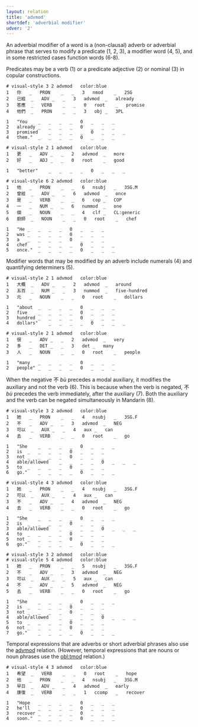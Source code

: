 ```yaml
---
layout: relation
title: 'advmod'
shortdef: 'adverbial modifier'
udver: '2'
---
```


An adverbial modifier of a word is a (non-clausal) adverb or adverbial phrase that serves to modify a predicate (1, 2, 3), a modifier word (4, 5), and in some restricted cases function words (6-8). 

Predicates may be a verb (1) or a predicate adjective (2) or nominal (3) in copular constructions. 

~~~ conllu
# visual-style 3 2 advmod	color:blue
1	你	_	PRON	_	_	3	nmod	_	2SG
2	已經	_	ADV	_	_	3	advmod	_	already
3	答應	_	VERB	_	_	0	root	_	promise
4	他們	_	PRON	_	_	3	obj	_	3PL

1	"You	_	_	_	_	0	_	_	_
2	already	_	_	_	_	0	_	_	_
3	promised	_	_	_	_	0	_	_	_
4	them."	_	_	_	_	0	_	_	_

~~~

~~~ conllu
# visual-style 2 1 advmod	color:blue
1	更	_	ADV	_	_	2	advmod	_	more
2	好	_	ADJ	_	_	0	root	_	good

1	"better"	_	_	_	_	0	_	_	_

~~~

~~~ conllu
# visual-style 6 2 advmod	color:blue
1	他	_	PRON	_	_	6	nsubj	_	3SG.M
2	曾經	_	ADV	_	_	6	advmod	_	once
3	是	_	VERB	_	_	6	cop	_	COP
4	一	_	NUM	_	_	6	nummod	_	one
5	個	_	NOUN	_	_	4	clf	_	CL:generic
6	廚師	_	NOUN	_	_	0	root	_	chef

1	"He	_	_	_	_	0	_	_	_
2	was	_	_	_	_	0	_	_	_
3	a	_	_	_	_	0	_	_	_
4	chef	_	_	_	_	0	_	_	_
5	once."	_	_	_	_	0	_	_	_

~~~

Modifier words that may be modified by an adverb include numerals (4) and quantifying determiners (5).

~~~ conllu
# visual-style 2 1 advmod	color:blue
1	大概	_	ADV	_	_	2	advmod	_	around
2	五百	_	NUM	_	_	3	nummod	_	five-hundred
3	元	_	NOUN	_	_	0	root	_	dollars

1	"about	_	_	_	_	0	_	_	_
2	five	_	_	_	_	0	_	_	_
3	hundred	_	_	_	_	0	_	_	_
4	dollars"	_	_	_	_	0	_	_	_

~~~

~~~ conllu
# visual-style 2 1 advmod	color:blue
1	很	_	ADV	_	_	2	advmod	_	very
2	多	_	DET	_	_	3	det	_	many
3	人	_	NOUN	_	_	0	root	_	people

1	"many	_	_	_	_	0	_	_	_
2	people"	_	_	_	_	0	_	_	_

~~~

When the negative 不 _bù_ precedes a modal auxiliary, it modifies the auxiliary and not the verb (6). This is because when the verb is negated, 不 _bù_ precedes the verb immediately, after the auxiliary (7). Both the auxiliary and the verb can be negated simultaneously in Mandarin (8).

~~~ conllu
# visual-style 3 2 advmod	color:blue
1	她	_	PRON	_	_	4	nsubj	_	3SG.F
2	不	_	ADV	_	_	3	advmod	_	NEG
3	可以	_	AUX	_	_	4	aux	_	can
4	去	_	VERB	_	_	0	root	_	go

1	"She	_	_	_	_	0	_	_	_
2	is	_	_	_	_	0	_	_	_
3	not	_	_	_	_	0	_	_	_
4	able/allowed	_	_	_	_	0	_	_	_
5	to	_	_	_	_	0	_	_	_
6	go."	_	_	_	_	0	_	_	_

~~~

~~~ conllu
# visual-style 4 3 advmod	color:blue
1	她	_	PRON	_	_	4	nsubj	_	3SG.F
2	可以	_	AUX	_	_	4	aux	_	can
3	不	_	ADV	_	_	4	advmod	_	NEG
4	去	_	VERB	_	_	0	root	_	go

1	"She	_	_	_	_	0	_	_	_
2	is	_	_	_	_	0	_	_	_
3	able/allowed	_	_	_	_	0	_	_	_
4	to	_	_	_	_	0	_	_	_
5	not	_	_	_	_	0	_	_	_
6	go."	_	_	_	_	0	_	_	_

~~~

~~~ conllu
# visual-style 3 2 advmod	color:blue
# visual-style 5 4 advmod	color:blue
1	她	_	PRON	_	_	5	nsubj	_	3SG.F
2	不	_	ADV	_	_	3	advmod	_	NEG
3	可以	_	AUX	_	_	5	aux	_	can
4	不	_	ADV	_	_	5	advmod	_	NEG
5	去	_	VERB	_	_	0	root	_	go

1	"She	_	_	_	_	0	_	_	_
2	is	_	_	_	_	0	_	_	_
3	not	_	_	_	_	0	_	_	_
4	able/allowed	_	_	_	_	0	_	_	_
5	to	_	_	_	_	0	_	_	_
6	not	_	_	_	_	0	_	_	_
7	go."	_	_	_	_	0	_	_	_

~~~

Temporal expressions that are adverbs or short adverbial phrases also use the [advmod]() relation. (However, temporal expressions that are nouns or noun phrases use the [obl:tmod]() relation.)

~~~ conllu
# visual-style 4 3 advmod	color:blue
1	希望	_	VERB	_	_	0	root	_	hope
2	他	_	PRON	_	_	4	nsubj	_	3SG.M
3	早日	_	ADV	_	_	4	advmod	_	early
4	康復	_	VERB	_	_	1	ccomp	_	recover

1	"Hope	_	_	_	_	0	_	_	_
2	he'll	_	_	_	_	0	_	_	_
3	recover	_	_	_	_	0	_	_	_
4	soon."	_	_	_	_	0	_	_	_

~~~





